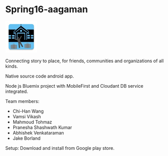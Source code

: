 # Spring16-aagaman

![](https://github.com/NCSUMobiles/Spring16-aagaman/blob/master/thumbnail.jpg)


Connecting story to place, for friends, communities and organizations of all kinds.

Native source code android app.

Node js Bluemix project with MobileFirst and Cloudant DB service integrated.

Team members:
* Chi-Han Wang
* Vamsi Vikash
* Mahmoud Tohmaz
* Pranesha Shashwath Kumar
* Abhishek Venkataraman
* Jake Borland

Setup:
Download and install from Google play store.





